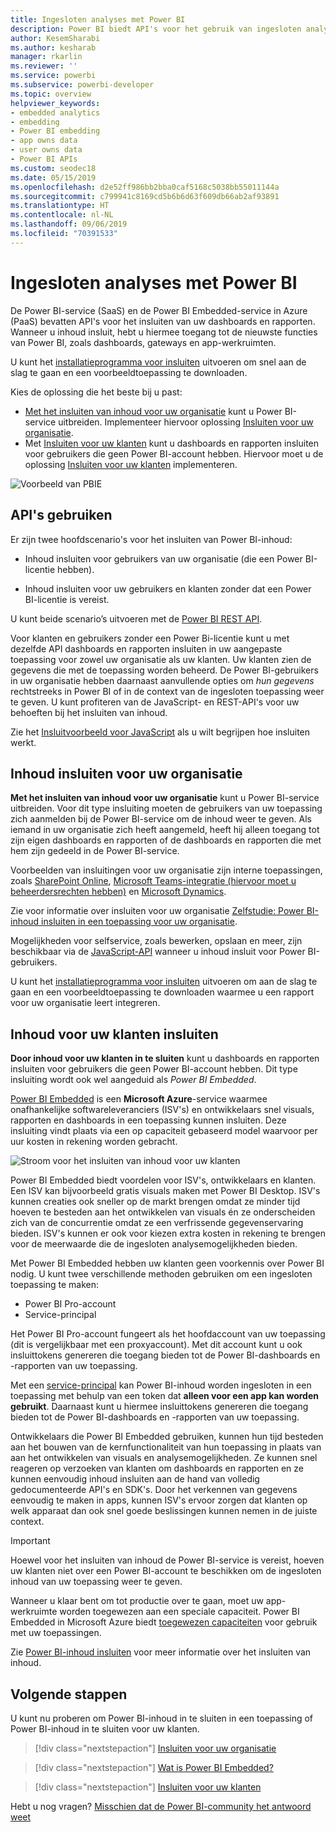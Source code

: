 ```yaml
---
title: Ingesloten analyses met Power BI
description: Power BI biedt API's voor het gebruik van ingesloten analyse voor uw dashboards en rapporten in toepassingen. Meer informatie over insluiten met Power BI in zowel een PaaS-omgeving als een SaaS-omgeving met behulp van software voor ingesloten analyses, hulpprogramma's voor ingesloten analyses of hulpprogramma's voor ingesloten business intelligence.
author: KesemSharabi
ms.author: kesharab
manager: rkarlin
ms.reviewer: ''
ms.service: powerbi
ms.subservice: powerbi-developer
ms.topic: overview
helpviewer_keywords:
- embedded analytics
- embedding
- Power BI embedding
- app owns data
- user owns data
- Power BI APIs
ms.custom: seodec18
ms.date: 05/15/2019
ms.openlocfilehash: d2e52ff986bb2bba0caf5168c5038bb55011144a
ms.sourcegitcommit: c799941c8169cd5b6b6d63f609db66ab2af93891
ms.translationtype: HT
ms.contentlocale: nl-NL
ms.lasthandoff: 09/06/2019
ms.locfileid: "70391533"
---
```

# <a name="embedded-analytics-with-power-bi"></a>Ingesloten analyses met Power BI

De Power BI-service (SaaS) en de Power BI Embedded-service in Azure (PaaS) bevatten API's voor het insluiten van uw dashboards en rapporten. Wanneer u inhoud insluit, hebt u hiermee toegang tot de nieuwste functies van Power BI, zoals dashboards, gateways en app-werkruimten.

U kunt het [installatieprogramma voor insluiten](https://aka.ms/embedsetup) uitvoeren om snel aan de slag te gaan en een voorbeeldtoepassing te downloaden.

Kies de oplossing die het beste bij u past:

* [Met het insluiten van inhoud voor uw organisatie](embedding.md#embedding-for-your-organization) kunt u Power BI-service uitbreiden. Implementeer hiervoor oplossing [Insluiten voor uw organisatie](https://aka.ms/embedsetup/UserOwnsData).
* Met [Insluiten voor uw klanten](embedding.md#embedding-for-your-customers) kunt u dashboards en rapporten insluiten voor gebruikers die geen Power BI-account hebben. Hiervoor moet u de oplossing [Insluiten voor uw klanten](https://aka.ms/embedsetup/AppOwnsData) implementeren.

![Voorbeeld van PBIE](media/what-can-you-do/what-can-you-do-02.png)

## <a name="use-apis"></a>API's gebruiken

Er zijn twee hoofdscenario's voor het insluiten van Power BI-inhoud:
- Inhoud insluiten voor gebruikers van uw organisatie (die een Power BI-licentie hebben). 
 
- Inhoud insluiten voor uw gebruikers en klanten zonder dat een Power BI-licentie is vereist. 

U kunt beide scenario’s uitvoeren met de [Power BI REST API](https://docs.microsoft.com/rest/api/power-bi/).

Voor klanten en gebruikers zonder een Power Bi-licentie kunt u met dezelfde API dashboards en rapporten insluiten in uw aangepaste toepassing voor zowel uw organisatie als uw klanten. Uw klanten zien de gegevens die met de toepassing worden beheerd. De Power BI-gebruikers in uw organisatie hebben daarnaast aanvullende opties om *hun gegevens* rechtstreeks in Power BI of in de context van de ingesloten toepassing weer te geven. U kunt profiteren van de JavaScript- en REST-API's voor uw behoeften bij het insluiten van inhoud.

Zie het [Insluitvoorbeeld voor JavaScript](https://microsoft.github.io/PowerBI-JavaScript/demo/) als u wilt begrijpen hoe insluiten werkt.

## <a name="embedding-for-your-organization"></a>Inhoud insluiten voor uw organisatie

**Met het insluiten van inhoud voor uw organisatie** kunt u Power BI-service uitbreiden. Voor dit type insluiting moeten de gebruikers van uw toepassing zich aanmelden bij de Power BI-service om de inhoud weer te geven. Als iemand in uw organisatie zich heeft aangemeld, heeft hij alleen toegang tot zijn eigen dashboards en rapporten of de dashboards en rapporten die met hem zijn gedeeld in de Power BI-service.

Voorbeelden van insluitingen voor uw organisatie zijn interne toepassingen, zoals [SharePoint Online](https://powerbi.microsoft.com/blog/integrate-power-bi-reports-in-sharepoint-online/), [Microsoft Teams-integratie (hiervoor moet u beheerdersrechten hebben)](https://powerbi.microsoft.com/blog/power-bi-teams-up-with-microsoft-teams/) en [Microsoft Dynamics](https://docs.microsoft.com/dynamics365/customer-engagement/basics/add-edit-power-bi-visualizations-dashboard).

Zie voor informatie over insluiten voor uw organisatie [Zelfstudie: Power BI-inhoud insluiten in een toepassing voor uw organisatie](embed-sample-for-your-organization.md).

Mogelijkheden voor selfservice, zoals bewerken, opslaan en meer, zijn beschikbaar via de [JavaScript-API](https://github.com/Microsoft/PowerBI-JavaScript) wanneer u inhoud insluit voor Power BI-gebruikers.

U kunt het [installatieprogramma voor insluiten](https://aka.ms/embedsetup/UserOwnsData) uitvoeren om aan de slag te gaan en een voorbeeldtoepassing te downloaden waarmee u een rapport voor uw organisatie leert integreren.

## <a name="embedding-for-your-customers"></a>Inhoud voor uw klanten insluiten

**Door inhoud voor uw klanten in te sluiten** kunt u dashboards en rapporten insluiten voor gebruikers die geen Power BI-account hebben. Dit type insluiting wordt ook wel aangeduid als *Power BI Embedded*.

[Power BI Embedded](azure-pbie-what-is-power-bi-embedded.md) is een **Microsoft Azure**-service waarmee onafhankelijke softwareleveranciers (ISV's) en ontwikkelaars snel visuals, rapporten en dashboards in een toepassing kunnen insluiten. Deze insluiting vindt plaats via een op capaciteit gebaseerd model waarvoor per uur kosten in rekening worden gebracht.

![Stroom voor het insluiten van inhoud voor uw klanten](media/embedding/powerbi-embed-flow.png)

Power BI Embedded biedt voordelen voor ISV's, ontwikkelaars en klanten. Een ISV kan bijvoorbeeld gratis visuals maken met Power BI Desktop. ISV's kunnen creaties ook sneller op de markt brengen omdat ze minder tijd hoeven te besteden aan het ontwikkelen van visuals én ze onderscheiden zich van de concurrentie omdat ze een verfrissende gegevenservaring bieden. ISV's kunnen er ook voor kiezen extra kosten in rekening te brengen voor de meerwaarde die de ingesloten analysemogelijkheden bieden.

Met Power BI Embedded hebben uw klanten geen voorkennis over Power BI nodig. U kunt twee verschillende methoden gebruiken om een ingesloten toepassing te maken:
- Power BI Pro-account 
- Service-principal 

Het Power BI Pro-account fungeert als het hoofdaccount van uw toepassing (dit is vergelijkbaar met een proxyaccount). Met dit account kunt u ook insluittokens genereren die toegang bieden tot de Power BI-dashboards en -rapporten van uw toepassing.

Met een [service-principal](embed-service-principal.md) kan Power BI-inhoud worden ingesloten in een toepassing met behulp van een token dat **alleen voor een app kan worden gebruikt**. Daarnaast kunt u hiermee insluittokens genereren die toegang bieden tot de Power BI-dashboards en -rapporten van uw toepassing.

Ontwikkelaars die Power BI Embedded gebruiken, kunnen hun tijd besteden aan het bouwen van de kernfunctionaliteit van hun toepassing in plaats van aan het ontwikkelen van visuals en analysemogelijkheden. Ze kunnen snel reageren op verzoeken van klanten om dashboards en rapporten en ze kunnen eenvoudig inhoud insluiten aan de hand van volledig gedocumenteerde API's en SDK's. Door het verkennen van gegevens eenvoudig te maken in apps, kunnen ISV's ervoor zorgen dat klanten op welk apparaat dan ook snel goede beslissingen kunnen nemen in de juiste context.

> [!IMPORTANT]
> Hoewel voor het insluiten van inhoud de Power BI-service is vereist, hoeven uw klanten niet over een Power BI-account te beschikken om de ingesloten inhoud van uw toepassing weer te geven. 

Wanneer u klaar bent om tot productie over te gaan, moet uw app-werkruimte worden toegewezen aan een speciale capaciteit. Power BI Embedded in Microsoft Azure biedt [toegewezen capaciteiten](azure-pbie-create-capacity.md) voor gebruik met uw toepassingen.

Zie [Power BI-inhoud insluiten](embed-sample-for-customers.md) voor meer informatie over het insluiten van inhoud.

## <a name="next-steps"></a>Volgende stappen

U kunt nu proberen om Power BI-inhoud in te sluiten in een toepassing of Power BI-inhoud in te sluiten voor uw klanten.

> [!div class="nextstepaction"]
> [Insluiten voor uw organisatie](embed-sample-for-your-organization.md)

> [!div class="nextstepaction"]
> [Wat is Power BI Embedded?](azure-pbie-what-is-power-bi-embedded.md)

> [!div class="nextstepaction"]
>[Insluiten voor uw klanten](embed-sample-for-customers.md)

Hebt u nog vragen? [Misschien dat de Power BI-community het antwoord weet](http://community.powerbi.com/)
